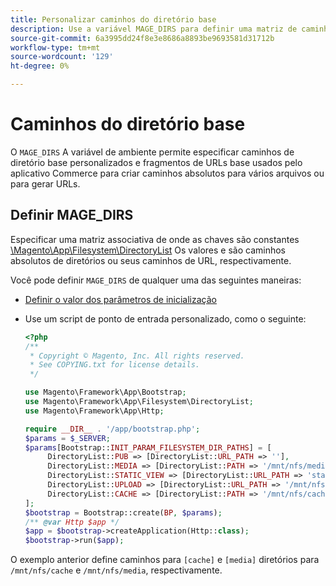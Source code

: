 ```yaml
---
title: Personalizar caminhos do diretório base
description: Use a variável MAGE_DIRS para definir uma matriz de caminhos absolutos.
source-git-commit: 6a3995dd24f8e3e8686a8893be9693581d31712b
workflow-type: tm+mt
source-wordcount: '129'
ht-degree: 0%

---
```



# Caminhos do diretório base

O `MAGE_DIRS` A variável de ambiente permite especificar caminhos de diretório base personalizados e fragmentos de URLs base usados pelo aplicativo Commerce para criar caminhos absolutos para vários arquivos ou para gerar URLs.

## Definir MAGE_DIRS

Especificar uma matriz associativa de onde as chaves são constantes [\\Magento\\App\\Filesystem\\DirectoryList][directory-list] Os valores e são caminhos absolutos de diretórios ou seus caminhos de URL, respectivamente.

Você pode definir `MAGE_DIRS` de qualquer uma das seguintes maneiras:

- [Definir o valor dos parâmetros de inicialização](../bootstrap/set-parameters.md)
- Use um script de ponto de entrada personalizado, como o seguinte:

   ```php
   <?php
   /**
    * Copyright © Magento, Inc. All rights reserved.
    * See COPYING.txt for license details.
    */
   
   use Magento\Framework\App\Bootstrap;
   use Magento\Framework\App\Filesystem\DirectoryList;
   use Magento\Framework\App\Http;
   
   require __DIR__ . '/app/bootstrap.php';
   $params = $_SERVER;
   $params[Bootstrap::INIT_PARAM_FILESYSTEM_DIR_PATHS] = [
        DirectoryList::PUB => [DirectoryList::URL_PATH => ''],
        DirectoryList::MEDIA => [DirectoryList::PATH => '/mnt/nfs/media', DirectoryList::URL_PATH => ''],
        DirectoryList::STATIC_VIEW => [DirectoryList::URL_PATH => 'static'],
        DirectoryList::UPLOAD => [DirectoryList::URL_PATH => '/mnt/nfs/media/upload'],
        DirectoryList::CACHE => [DirectoryList::PATH => '/mnt/nfs/cache'],
   ];
   $bootstrap = Bootstrap::create(BP, $params);
   /** @var Http $app */
   $app = $bootstrap->createApplication(Http::class);
   $bootstrap->run($app);
   ```

O exemplo anterior define caminhos para `[cache]` e `[media]` diretórios para `/mnt/nfs/cache` e `/mnt/nfs/media`, respectivamente.

<!-- link definitions -->

[directory-list]: https://github.com/magento/magento2/blob/2.4/lib/internal/Magento/Framework/App/Filesystem/DirectoryList.php
